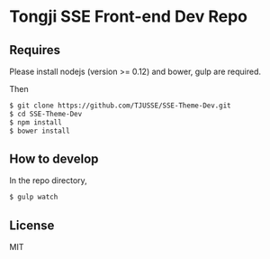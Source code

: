 # Tongji SSE Front-end Dev Repo

## Requires

Please install nodejs (version >= 0.12) and bower, gulp are required.

Then
```bash
$ git clone https://github.com/TJUSSE/SSE-Theme-Dev.git
$ cd SSE-Theme-Dev
$ npm install
$ bower install
```

## How to develop

In the repo directory,
```bash
$ gulp watch
```

## License
MIT
